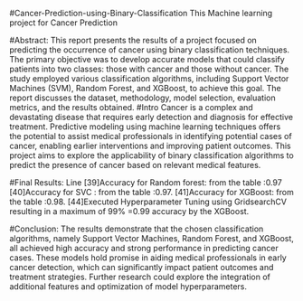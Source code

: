 #Cancer-Prediction-using-Binary-Classification
This Machine learning project for Cancer Prediction

#Abstract: 
This report presents the results of a project focused on predicting the occurrence of cancer using binary classification techniques. The primary objective was to develop accurate models that could classify patients into two classes: those with cancer and those without cancer. The study employed various classification algorithms, including Support Vector Machines (SVM), Random Forest, and XGBoost, to achieve this goal. The report discusses the dataset, methodology, model selection, evaluation metrics, and the results obtained.
#Intro
Cancer is a complex and devastating disease that requires early detection and diagnosis for effective treatment. Predictive modeling using machine learning techniques offers the potential to assist medical professionals in identifying potential cases of cancer, enabling earlier interventions and improving patient outcomes. This project aims to explore the applicability of binary classification algorithms to predict the presence of cancer based on relevant medical features.

#Final Results:
Line [39]Accuracy for Random forest: from the table :0.97
[40]Accuracy for SVC : from the table :0.97.
[41]Accuracy for XGBoost: from the table :0.98.
[44]Executed Hyperparameter Tuning using GridsearchCV resulting in a maximum of 99% =0.99 accuracy by the XGBoost.

#Conclusion:
The results demonstrate that the chosen classification algorithms, namely Support Vector Machines, Random Forest, and XGBoost, all achieved high accuracy and strong performance in predicting cancer cases. These models hold promise in aiding medical professionals in early cancer detection, which can significantly impact patient outcomes and treatment strategies. Further research could explore the integration of additional features and optimization of model hyperparameters.

